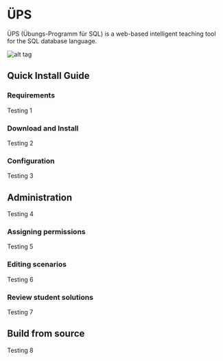 # ÜPS
ÜPS (Übungs-Programm für SQL) is a web-based intelligent teaching tool for the SQL database language.

![alt tag](https://raw.githubusercontent.com/UniversityOfWuerzburg-ChairCompSciVI/ueps/master/res/screenshots/test.png)

## Quick Install Guide
### Requirements
Testing 1
### Download and Install
Testing 2
### Configuration
Testing 3

## Administration
Testing 4

### Assigning permissions
Testing 5

### Editing scenarios
Testing 6

### Review student solutions
Testing 7

## Build from source
Testing 8
